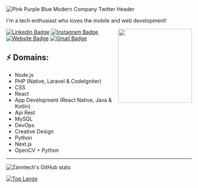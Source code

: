 ![Pink Purple   Blue Modern Company Twitter Header](https://user-images.githubusercontent.com/114975416/193748952-b049d8c1-692a-4a75-b021-62b2b0e8cc73.png)

<!-- You can create your own header images using Canva, it has a lot of templates. If you do, use the following link https://www.canva.com/join/celeriac-tread-jellyfish -->
I'm a tech enthusiast who loves the mobile and web development!

<img align='right' src='https://media.giphy.com/media/bcKmIWkUMCjVm/giphy.gif' width='200"'>


[![Linkedin Badge](https://img.shields.io/badge/-zanntech-blue?style=flat-square&logo=Linkedin&logoColor=white&link=https://www.linkedin.com/in/zannetsol/)](https://www.linkedin.com/in/zannetsol/)
[![Instagram Badge](https://img.shields.io/badge/-gonedustx-e4405f?style=flat-square&logo=Instagram&logoColor=white&link=https://www.instagram.com/gonedustx/)](https://www.instagram.com/gonedustx/)
[![Website Badge](https://img.shields.io/badge/-Portfolio-e34f26?style=flat-square&logo=HTML5&logoColor=white&link=https://jayraj.co.in/)](https://zannet.vercel.app/)
[![Gmail Badge](https://img.shields.io/badge/-zannetdev@gmail.com-d14836?style=flat-square&logo=Gmail&logoColor=white&link=mailto:mail@zannetdev@gmal.com)](mailto:zannedev@gmail.com)
## ⚡ Domains:
- Node.js
- PHP (Native, Laravel & CodeIgniter)
- CSS
- React
- App Development (React Native, Java & Kotlin)
- Api Rest
- MySQL
- DevOps
- Creative Design
- Python
- Next.js
- OpenCV + Python
-------

![Zanntech's GitHub stats](https://github-readme-stats.vercel.app/api?username=zanntech&show_icons=true&theme=dracula)

[![Top Langs](https://github-readme-stats.vercel.app/api/top-langs/?username=zanntech&layout=compact&theme=dracula&langs_count=10)](https://github.com/ZannTech/github-readme-stats)

